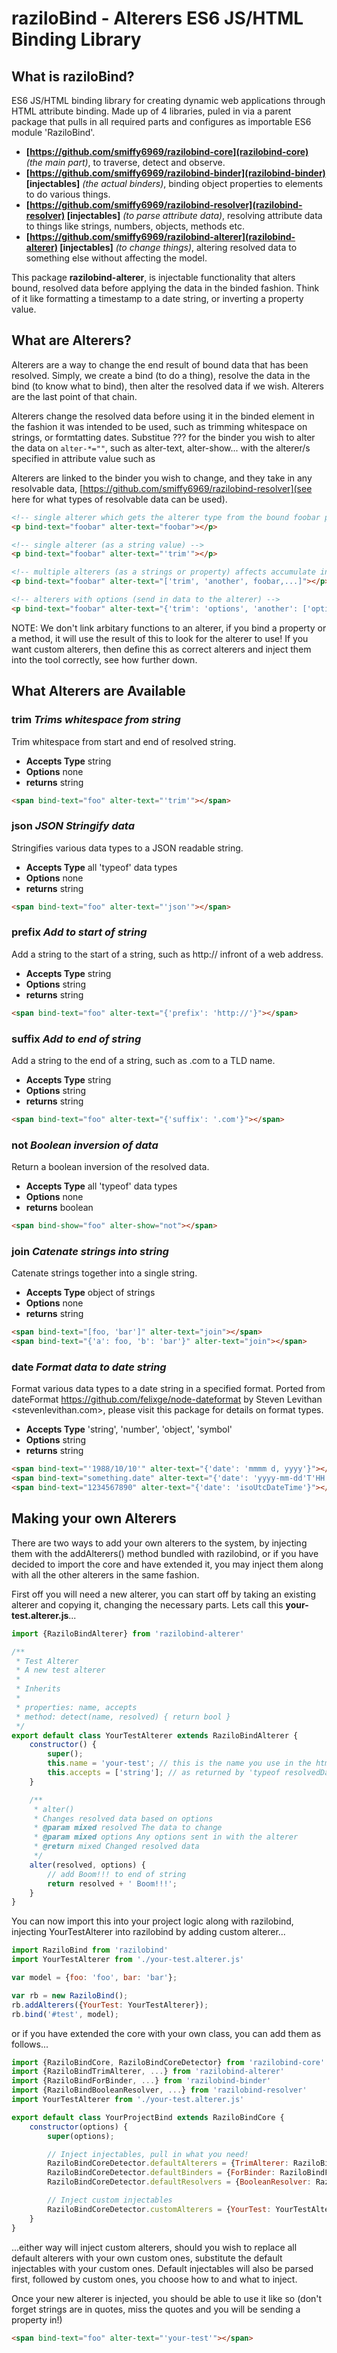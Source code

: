 # raziloBind - Alterers ES6 JS/HTML Binding Library

## What is raziloBind?


ES6 JS/HTML binding library for creating dynamic web applications through HTML attribute binding. Made up of 4 libraries, puled in via a parent package that pulls in all required parts and configures as importable ES6 module 'RaziloBind'.

* **[https://github.com/smiffy6969/razilobind-core](razilobind-core)** *(the main part)*, to traverse, detect and observe.
* **[https://github.com/smiffy6969/razilobind-binder](razilobind-binder) [injectables]** *(the actual binders)*, binding object properties to elements to do various things.
* **[https://github.com/smiffy6969/razilobind-resolver](razilobind-resolver) [injectables]** *(to parse attribute data)*, resolving attribute data to things like strings, numbers, objects, methods etc.
* **[https://github.com/smiffy6969/razilobind-alterer](razilobind-alterer) [injectables]** *(to change things)*, altering resolved data to something else without affecting the model.

This package **razilobind-alterer**, is injectable functionality that alters bound, resolved data before applying the data in the binded fashion. Think of it like formatting a timestamp to a date string, or inverting a property value.


## What are Alterers?


Alterers are a way to change the end result of bound data that has been resolved. Simply, we create a bind (to do a thing), resolve the data in the bind (to know what to bind), then alter the resolved data if we wish. Alterers are the last point of that chain.

Alterers change the resolved data before using it in the binded element in the fashion it was intended to be used, such as trimming whitespace on strings, or formtatting dates. Substitue ??? for the binder you wish to alter the data on `alter-*=""`, such as alter-text, alter-show... with the alterer/s specified in attribute value such as

Alterers are linked to the binder you wish to change, and they take in any resolvable data, [https://github.com/smiffy6969/razilobind-resolver](see here for what types of resolvable data can be used).


```html
<!-- single alterer which gets the alterer type from the bound foobar property of the model -->
<p bind-text="foobar" alter-text="foobar"></p>

<!-- single alterer (as a string value) -->
<p bind-text="foobar" alter-text="'trim'"></p>

<!-- multiple alterers (as a strings or property) affects accumulate in order -->
<p bind-text="foobar" alter-text="['trim', 'another', foobar,...]"></p>

<!-- alterers with options (send in data to the alterer) -->
<p bind-text="foobar" alter-text="{'trim': 'options', 'another': ['options'],...}"></p>
```


NOTE: We don't link arbitary functions to an alterer, if you bind a property or a method, it will use the result of this to look for the alterer to use! If you want custom alterers, then define this as correct alterers and inject them into the tool correctly, see how further down.


## What Alterers are Available


### trim *Trims whitespace from string*

Trim whitespace from start and end of resolved string.

* **Accepts Type** string
* **Options** none
* **returns** string

```html
<span bind-text="foo" alter-text="'trim'"></span>
```


### json *JSON Stringify data*

Stringifies various data types to a JSON readable string.

* **Accepts Type** all 'typeof' data types
* **Options** none
* **returns** string

```html
<span bind-text="foo" alter-text="'json'"></span>
```


### prefix *Add to start of string*

Add a string to the start of a string, such as http:// infront of a web address.

* **Accepts Type** string
* **Options** string
* **returns** string

```html
<span bind-text="foo" alter-text="{'prefix': 'http://'}"></span>
```


### suffix *Add to end of string*

Add a string to the end of a string, such as .com to a TLD name.

* **Accepts Type** string
* **Options** string
* **returns** string

```html
<span bind-text="foo" alter-text="{'suffix': '.com'}"></span>
```


### not *Boolean inversion of data*

Return a boolean inversion of the resolved data.

* **Accepts Type** all 'typeof' data types
* **Options** none
* **returns** boolean

```html
<span bind-show="foo" alter-show="not"></span>
```


### join *Catenate strings into string*

Catenate strings together into a single string.

* **Accepts Type** object of strings
* **Options** none
* **returns** string

```html
<span bind-text="[foo, 'bar']" alter-text="join"></span>
<span bind-text="{'a': foo, 'b': 'bar'}" alter-text="join"></span>
```


### date *Format data to date string*

Format various data types to a date string in a specified format. Ported from dateFormat https://github.com/felixge/node-dateformat by Steven Levithan <stevenlevithan.com>, please visit this package for details on format types.

* **Accepts Type** 'string', 'number', 'object', 'symbol'
* **Options** string
* **returns** string

```html
<span bind-text="'1988/10/10'" alter-text="{'date': 'mmmm d, yyyy'}"></span>
<span bind-text="something.date" alter-text="{'date': 'yyyy-mm-dd'T'HH:MM:ss'}"></span>
<span bind-text="1234567890" alter-text="{'date': 'isoUtcDateTime'}"></span>
```


## Making your own Alterers


There are two ways to add your own alterers to the system, by injecting them with the addAlterers() method bundled with razilobind, or if you have decided to import the core and have extended it, you may inject them along with all the other alterers in the same fashion.

First off you will need a new alterer, you can start off by taking an existing alterer and copying it, changing the necessary parts. Lets call this **your-test.alterer.js**...

```javascript
import {RaziloBindAlterer} from 'razilobind-alterer'

/**
 * Test Alterer
 * A new test alterer
 *
 * Inherits
 *
 * properties: name, accepts
 * method: detect(name, resolved) { return bool }
 */
export default class YourTestAlterer extends RaziloBindAlterer {
	constructor() {
		super();
		this.name = 'your-test'; // this is the name you use in the html, it is how we detect if alterer should be used along with accepts below
		this.accepts = ['string']; // as returned by 'typeof resolvedData'..... [] = any type, ['string'] = string only
	}

	/**
	 * alter()
	 * Changes resolved data based on options
	 * @param mixed resolved The data to change
	 * @param mixed options Any options sent in with the alterer
	 * @return mixed Changed resolved data
	 */
	alter(resolved, options) {
		// add Boom!!! to end of string
		return resolved + ' Boom!!!';
	}
}
```

You can now import this into your project logic along with razilobind, injecting YourTestAlterer into razilobind by adding custom alterer...


```javascript
import RaziloBind from 'razilobind'
import YourTestAlterer from './your-test.alterer.js'

var model = {foo: 'foo', bar: 'bar'};

var rb = new RaziloBind();
rb.addAlterers({YourTest: YourTestAlterer});
rb.bind('#test', model);
```

or if you have extended the core with your own class, you can add them as follows...


```javascript
import {RaziloBindCore, RaziloBindCoreDetector} from 'razilobind-core'
import {RaziloBindTrimAlterer, ...} from 'razilobind-alterer'
import {RaziloBindForBinder, ...} from 'razilobind-binder'
import {RaziloBindBooleanResolver, ...} from 'razilobind-resolver'
import YourTestAlterer from './your-test.alterer.js'

export default class YourProjectBind extends RaziloBindCore {
    constructor(options) {
		super(options);

		// Inject injectables, pull in what you need!
		RaziloBindCoreDetector.defaultAlterers = {TrimAlterer: RaziloBindTrimAlterer, ...};
		RaziloBindCoreDetector.defaultBinders = {ForBinder: RaziloBindForBinder, ...};
		RaziloBindCoreDetector.defaultResolvers = {BooleanResolver: RaziloBindBooleanResolver, ...};

		// Inject custom injectables
		RaziloBindCoreDetector.customAlterers = {YourTest: YourTestAlterer, ...};
	}
}
```


...either way will inject custom alterers, should you wish to replace all default alterers with your own custom ones, substitute the default injectables with your custom ones. Default injectables will also be parsed first, followed by custom ones, you choose how to and what to inject.


Once your new alterer is injected, you should be able to use it like so (don't forget strings are in quotes, miss the quotes and you will be sending a property in!)


```html
<span bind-text="foo" alter-text="'your-test'"></span>
```
